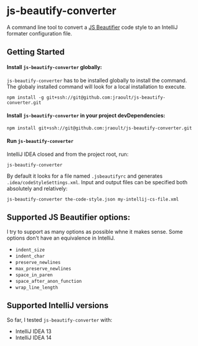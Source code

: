 # js-beautify-converter
A command line tool to convert a [JS Beautifier](https://github.com/beautify-web/js-beautify) code style to an IntelliJ formater configuration file.

## Getting Started
#### Install `js-beautify-converter` globally:
`js-beautify-converter` has to be installed globally to install the command. The globaly installed command will look for a local installation to execute.

`npm install -g git+ssh://git@github.com:jraoult/js-beautify-converter.git`

#### Install `js-beautify-converter`  in your project devDependencies:
`npm install git+ssh://git@github.com:jraoult/js-beautify-converter.git`

#### Run `js-beautify-converter`
IntelliJ IDEA closed and from the project root, run:
```
js-beautify-converter
```

By default it looks for a file named `.jsbeautifyrc` and generates `.idea/codeStyleSettings.xml`. Input and output files can be specified both absolutely and relatively:
```
js-beautify-converter the-code-style.json my-intellij-cs-file.xml
```
 
## Supported JS Beautifier options:
I try to support as many options as possible whne it makes sense. Some options don't have an equivalence in IntelliJ.

* `indent_size`
* `indent_char`
* `preserve_newlines`
* `max_preserve_newlines`
* `space_in_paren`
* `space_after_anon_function`
* `wrap_line_length`

## Supported IntelliJ versions
So far, I tested `js-beautify-converter` with:
* IntelliJ IDEA 13
* IntelliJ IDEA 14
